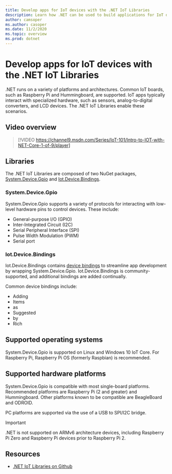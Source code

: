 ```yaml
---
title: Develop apps for IoT devices with the .NET IoT Libraries
description: Learn how .NET can be used to build applications for IoT devices and scenarios.
author: camsoper
ms.author: casoper
ms.date: 11/2/2020
ms.topic: overview
ms.prod: dotnet
---
```


# Develop apps for IoT devices with the .NET IoT Libraries

.NET runs on a variety of platforms and architectures. Common IoT boards, such as Raspberry Pi and Hummingboard, are supported. IoT apps typically interact with specialized hardware, such as sensors, analog-to-digital converters, and LCD devices. The .NET IoT Libraries enable these scenarios.

## Video overview

<!--markdownlint-disable MD034 -->
> [!VIDEO https://channel9.msdn.com/Series/IoT-101/Intro-to-IOT-with-NET-Core-1-of-9/player]

## Libraries

The .NET IoT Libraries are composed of two NuGet packages, [System.Device.Gpio](https://www.nuget.org/packages/System.Device.Gpio/) and [Iot.Device.Bindings](https://www.nuget.org/packages/Iot.Device.Bindings/).

### System.Device.Gpio

System.Device.Gpio supports a variety of protocols for interacting with low-level hardware pins to control devices. These include:

- General-purpose I/O (GPIO)
- Inter-Integrated Circuit (I2C)
- Serial Peripheral Interface (SPI)
- Pulse Width Modulation (PWM)
- Serial port

### Iot.Device.Bindings

Iot.Device.Bindings contains [device bindings](https://github.com/dotnet/iot/blob/master/src/devices/README.md) to streamline app development by wrapping System.Device.Gpio. Iot.Device.Bindings is community-supported, and additional bindings are added continually.

Common device bindings include:

- Adding
- Items
- as
- Suggested
- by
- Rich

## Supported operating systems

System.Device.Gpio is supported on Linux and Windows 10 IoT Core. For Raspberry Pi, Raspberry Pi OS (formerly Raspbian) is recommended.

## Supported hardware platforms

System.Device.Gpio is compatible with most single-board platforms. Recommended platforms are Raspberry Pi (2 and greater) and Hummingboard. Other platforms known to be compatible are BeagleBoard and ODROID.

PC platforms are supported via the use of a USB to SPI/I2C bridge.

> [!IMPORTANT]
> .NET is not supported on ARMv6 architecture devices, including Raspberry Pi Zero and Raspberry Pi devices prior to Raspberry Pi 2.

## Resources

- [.NET IoT Libraries on Github](https://github.com/dotnet/iot)
